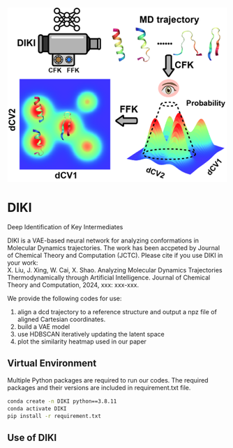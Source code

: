 ![header](images/toc.jpg)
# DIKI
Deep Identification of Key Intermediates

DIKI is a VAE-based neural network for analyzing conformations in Molecular Dynamics trajectories.
The work has been accpeted by Journal of Chemical Theory and Computation (JCTC). Please cite if you
use DIKI in your work:  
  X. Liu, J. Xing, W. Cai, X. Shao. Analyzing Molecular Dynamics Trajectories Thermodynamically through Artificial Intelligence. Journal of Chemical Theory and Computation, 2024, xxx: xxx-xxx.  

We provide the following codes for use:  
  1. align a dcd trajectory to a reference structure and output a npz file of aligned Cartesian coordinates.  
  2. build a VAE model  
  3. use HDBSCAN iteratively updating the latent space  
  4. plot the similarity heatmap used in our paper  

## Virtual Environment  
Multiple Python packages are required to run our codes. The required packages and their versions are included in requirement.txt file.  
```bash
conda create -n DIKI python==3.8.11  
conda activate DIKI  
pip install -r requirement.txt
```

## Use of DIKI
